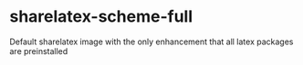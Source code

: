 # sharelatex-scheme-full

Default sharelatex image with the only enhancement that all latex packages are preinstalled
